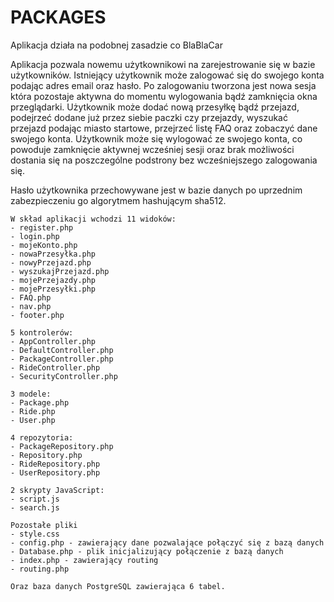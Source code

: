 # PACKAGES

Aplikacja działa na podobnej zasadzie co BlaBlaCar


Aplikacja pozwala nowemu użytkownikowi na zarejestrowanie się w bazie użytkowników. 
Istniejący użytkownik może zalogować się do swojego konta podając adres email oraz hasło.
Po zalogowaniu tworzona jest nowa sesja która pozostaje aktywna do momentu wylogowania bądź zamknięcia okna przeglądarki.
Użytkownik może dodać nową przesyłkę bądź przejazd, podejrzeć dodane już przez siebie paczki czy przejazdy, wyszukać
przejazd podając miasto startowe, przejrzeć listę FAQ oraz zobaczyć dane swojego konta. Użytkownik może się wylogować 
ze swojego konta, co powoduje zamknięcie aktywnej wcześniej sesji oraz brak możliwości dostania się na poszczególne
podstrony bez wcześniejszego zalogowania się. 
 
Hasło użytkownika przechowywane jest w bazie danych po uprzednim zabezpieczeniu go algorytmem hashującym sha512.



``````
W skład aplikacji wchodzi 11 widoków:
- register.php
- login.php
- mojeKonto.php
- nowaPrzesyłka.php
- nowyPrzejazd.php
- wyszukajPrzejazd.php
- mojePrzejazdy.php
- mojePrzesyłki.php
- FAQ.php
- nav.php
- footer.php

5 kontrolerów:
- AppController.php
- DefaultController.php
- PackageController.php
- RideController.php
- SecurityController.php

3 modele:
- Package.php
- Ride.php
- User.php

4 repozytoria:
- PackageRepository.php
- Repository.php
- RideRepository.php
- UserRepository.php

2 skrypty JavaScript:
- script.js
- search.js

Pozostałe pliki
- style.css
- config.php - zawierający dane pozwalające połączyć się z bazą danych
- Database.php - plik inicjalizujący połączenie z bazą danych
- index.php - zawierający routing
- routing.php

Oraz baza danych PostgreSQL zawierająca 6 tabel.